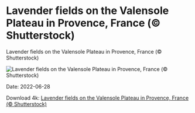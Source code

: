 # Lavender fields on the Valensole Plateau in Provence, France (© Shutterstock)

Lavender fields on the Valensole Plateau in Provence, France (© Shutterstock)

![Lavender fields on the Valensole Plateau in Provence, France (© Shutterstock)](https://bing.com/th?id=OHR.ValensoleLavender_EN-US7717234716_UHD.jpg&w=1024&h=576)

Date: 2022-06-28

Download 4k: [Lavender fields on the Valensole Plateau in Provence, France (© Shutterstock)](https://bing.com/th?id=OHR.ValensoleLavender_EN-US7717234716_UHD.jpg)

